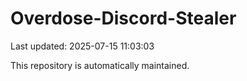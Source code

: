 # Overdose-Discord-Stealer

Last updated: 2025-07-15 11:03:03

This repository is automatically maintained.
